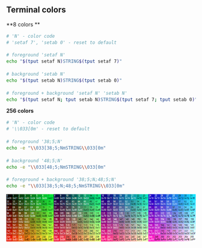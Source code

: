 Terminal colors
---

**8 colors **
```sh
# 'N' - color code
# 'setaf 7', 'setab 0' - reset to default

# foreground 'setaf N'
echo "$(tput setaf N)STRING$(tput setaf 7)"

# background 'setab N'
echo "$(tput setab N)STRING$(tput setab 0)"

# foreground + background 'setaf N' 'setab N'
echo "$(tput setaf N; tput setab N)STRING$(tput setaf 7; tput setab 0)"
```

**256 colors**
```sh
# 'N' - color code
# '\\033[0m' - reset to default

# foreground '38;5;N'
echo -e "\\033[38;5;NmSTRING\\033[0m"

# background '48;5;N'
echo -e "\\033[48;5;NmSTRING\\033[0m"

# foreground + background '38;5;N;48;5;N'
echo -e "\\033[38;5;N;48;5;NmSTRING\\033[0m"
```
![color](https://github.com/rern/tips/blob/master/bash/color_table.png)  

